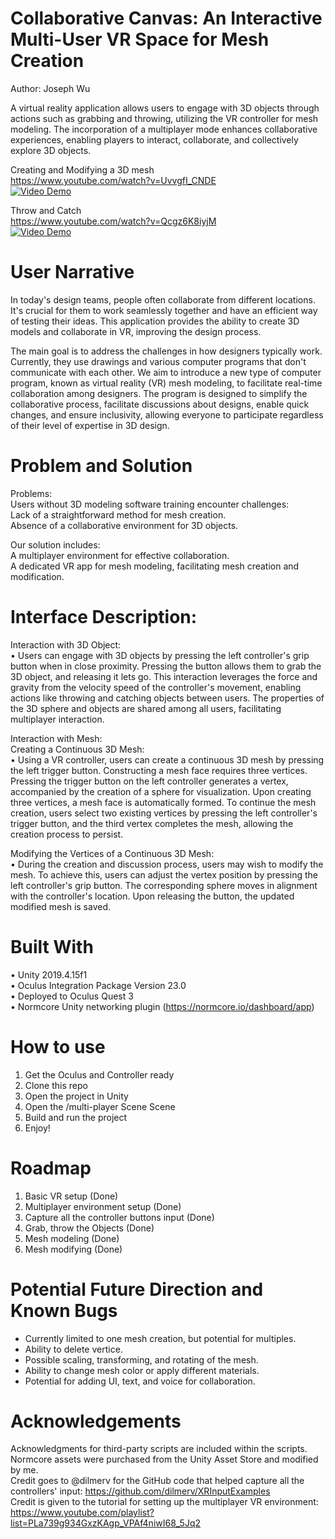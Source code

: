 # Collaborative Canvas: An Interactive Multi-User VR Space for Mesh Creation 
Author: Joseph Wu

A virtual reality application allows users to engage with 3D objects through actions such as grabbing and throwing, utilizing the VR controller for mesh modeling. The incorporation of a multiplayer mode enhances collaborative experiences, enabling players to interact, collaborate, and collectively explore 3D objects.

Creating and Modifying a 3D mesh  
https://www.youtube.com/watch?v=UvvgfI_CNDE  
[![Video Demo](https://img.youtube.com/vi/UvvgfI_CNDE/0.jpg)](https://www.youtube.com/watch?v=UvvgfI_CNDE)  

Throw and Catch  
https://www.youtube.com/watch?v=Qcgz6K8iyjM  
[![Video Demo](https://img.youtube.com/vi/Qcgz6K8iyjM/0.jpg)](https://www.youtube.com/watch?v=Qcgz6K8iyjM)  



# User Narrative
In today's design teams, people often collaborate from different locations. It's crucial for them to work seamlessly together and have an efficient way of testing their ideas. This application provides the ability to create 3D models and collaborate in VR, improving the design process.

The main goal is to address the challenges in how designers typically work. Currently, they use drawings and various computer programs that don't communicate with each other. We aim to introduce a new type of computer program, known as virtual reality (VR) mesh modeling, to facilitate real-time collaboration among designers. The program is designed to simplify the collaborative process, facilitate discussions about designs, enable quick changes, and ensure inclusivity, allowing everyone to participate regardless of their level of expertise in 3D design.

# Problem and Solution
Problems:  
Users without 3D modeling software training encounter challenges:  
Lack of a straightforward method for mesh creation.  
Absence of a collaborative environment for 3D objects.  

Our solution includes:  
A multiplayer environment for effective collaboration.  
A dedicated VR app for mesh modeling, facilitating mesh creation and modification.  


# Interface Description:  
Interaction with 3D Object:  
  •	Users can engage with 3D objects by pressing the left controller's grip button when in close proximity. Pressing the button allows them to grab the 3D object, and releasing it lets go. This interaction leverages the force and gravity from the velocity speed of the controller's movement, enabling actions like throwing and catching objects between users. The properties of the 3D sphere and objects are shared among all users, facilitating multiplayer interaction.  

  
Interaction with Mesh:  
  Creating a Continuous 3D Mesh:  
  •	Using a VR controller, users can create a continuous 3D mesh by pressing the left trigger button. Constructing a mesh face requires three vertices. Pressing the trigger button on the left controller generates a vertex, accompanied by the creation of a sphere for visualization. Upon creating three vertices, a mesh face is automatically formed. To continue the mesh creation, users select two existing vertices by pressing the left controller's trigger button, and the third vertex completes the mesh, allowing the creation process to persist.  

  Modifying the Vertices of a Continuous 3D Mesh:  
  •	During the creation and discussion process, users may wish to modify the mesh. To achieve this, users can adjust the vertex position by pressing the left controller's grip button. The corresponding sphere moves in alignment with the controller's location. Upon releasing the button, the updated modified mesh is saved.  
  


# Built With
  •	Unity 2019.4.15f1  
  •	Oculus Integration Package Version 23.0  
  •	Deployed to Oculus Quest 3  
  •	Normcore Unity networking plugin (https://normcore.io/dashboard/app)  


# How to use
   1.	Get the Oculus and Controller ready
   2.	Clone this repo
   3.	Open the project in Unity
   4.	Open the /multi-player Scene Scene
   5.	Build and run the project
   6.	Enjoy!


# Roadmap
 1.	Basic VR setup (Done)
 2.	Multiplayer environment setup (Done)
 3.	Capture all the controller buttons input (Done)
 4.	Grab, throw the Objects (Done)
 5.	Mesh modeling (Done)
 6.	Mesh modifying (Done)


# Potential Future Direction and Known Bugs
  - Currently limited to one mesh creation, but potential for multiples.
  - Ability to delete vertice.  
  - Possible scaling, transforming, and rotating of the mesh.  
  - Ability to change mesh color or apply different materials.  
  - Potential for adding UI, text, and voice for collaboration.  


# Acknowledgements
  Acknowledgments for third-party scripts are included within the scripts.  
  Normcore assets were purchased from the Unity Asset Store and modified by me.  
  Credit goes to @dilmerv for the GitHub code that helped capture all the controllers' input: https://github.com/dilmerv/XRInputExamples  
  Credit is given to the tutorial for setting up the multiplayer VR environment: https://www.youtube.com/playlist?list=PLa739g934GxzKAgp_VPAf4niwI68_5Jq2  
  

 
